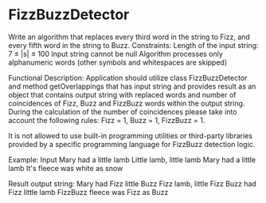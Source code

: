 # FizzBuzzDetector

Write an algorithm that replaces every third word in the string to Fizz, and every fifth word in the string to Buzz.
Constraints: 
Length of the input string: 7 ≤ |s| ≤ 100
Input string cannot be null
Algorithm processes only alphanumeric words (other symbols and whitespaces are skipped) 

Functional Description:
Application should utilize class FizzBuzzDetector and method getOverlappings that has input 
string and provides result as an object that contains output string with replaced words and number of coincidences of Fizz, 
Buzz and FizzBuzz words within the output string. 
During the calculation of the number of coincidences please take into account the following rules: Fizz = 1, Buzz = 1, FizzBuzz = 1. 

It is not allowed to use built-in programming utilities or third-party libraries provided by a specific programming language for FizzBuzz detection logic.

Example:
Input 
Mary had a little lamb
Little lamb, little lamb
Mary had a little lamb
It's fleece was white as snow

Result
output string: 
Mary had Fizz little Buzz
Fizz lamb, little Fizz
Buzz had Fizz little lamb
FizzBuzz fleece was Fizz as Buzz
